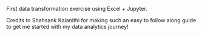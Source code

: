 First data transformation exercise using Excel + Jupyter. 

Credits to Shahsank Kalanithi for making such an easy to follow along guide to get me started with my data analytics journey!

